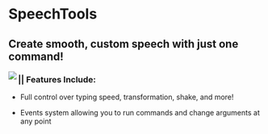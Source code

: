 # SpeechTools

## Create smooth, custom speech with just one command!


<img align="left" src="https://github.com/dont-give-adam/SpeechTools-1.0/blob/4fa757c7c10b705e08045a63bdd4cce6040bb212/villager.mp4"> 

###     || Features Include:
 - Full control over typing speed, transformation, shake, and more!
 
 - Events system allowing you to run commands and change arguments at any point
